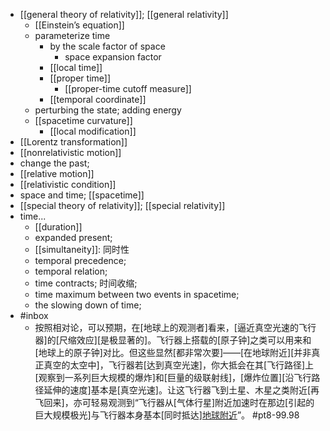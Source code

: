 - [[general theory of relativity]]; [[general relativity]]
    - [[Einstein’s equation]]
    - parameterize time
        - by the scale factor of space
            - space expansion factor
        - [[local time]]
        - [[proper time]]
            - [[proper-time cutoff measure]]
        - [[temporal coordinate]]
    - perturbing the state; adding energy
    - [[spacetime curvature]]
        - [[local modification]]
- [[Lorentz transformation]]
- [[nonrelativistic motion]]
- change the past; 
- [[relative motion]]
- [[relativistic condition]]
- space and time; [[spacetime]]
- [[special theory of relativity]]; [[special relativity]]
- time...
    - [[duration]]
    - expanded present; 
    - [[simultaneity]]: 同时性
    - temporal precedence; 
    - temporal relation; 
    - time contracts; 时间收缩;
    - time maximum between two events in spacetime; 
    - the slowing down of time; 
- #inbox
    - 按照相对论，可以预期，在[地球上的观测者]看来，[逼近真空光速的飞行器]的[尺缩效应][是极显著的]。飞行器上搭载的[原子钟]之类可以用来和[地球上的原子钟]对比。但这些显然[都非常次要]——[在地球附近][并非真正真空的太空中]，飞行器若[达到真空光速]，你大抵会在其[飞行路径]上[观察到一系列巨大规模的爆炸]和[巨量的级联射线]，[爆炸位置][沿飞行路径延伸的速度]基本是[真空光速]。让这飞行器飞到土星、木星之类附近[再飞回来]，亦可轻易观测到“飞行器从[气体行星]附近加速时在那边[引起的巨大规模极光]与飞行器本身基本[同时抵达][地球附近](https://www.zhihu.com/question/495192277/answer/2198272992)”。 #pt8-99.98

